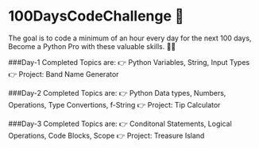 # 100DaysCodeChallenge 🐍
The goal is to code a minimum of an hour every day for the next 100 days, Become a Python Pro with these valuable skills. 🗽🚀

###Day-1
Completed Topics are:
👉 Python Variables, String, Input Types
👉 Project: Band Name Generator 

###Day-2
Completed Topics are:
👉 Python Data types, Numbers, Operations, Type Convertions, f-String
👉 Project: Tip Calculator

###Day-3
Completed Topics are:
👉 Conditonal Statements, Logical Operations, Code Blocks, Scope
👉 Project: Treasure Island 
